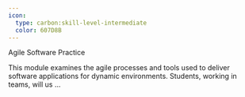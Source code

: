 ```yaml
---
icon:
  type: carbon:skill-level-intermediate
  color: 607D8B
---
```

Agile Software Practice

This module examines the agile processes and tools used to deliver software applications for dynamic environments. Students, working in teams, will us ... 
